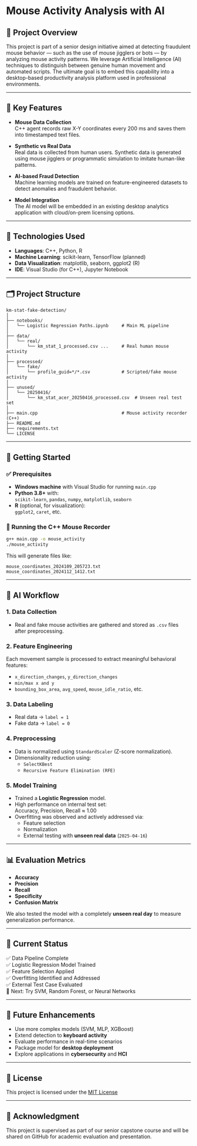 # Mouse Activity Analysis with AI

## 🎯 Project Overview

This project is part of a senior design initiative aimed at detecting fraudulent mouse behavior — such as the use of mouse jigglers or bots — by analyzing mouse activity patterns. We leverage Artificial Intelligence (AI) techniques to distinguish between genuine human movement and automated scripts. The ultimate goal is to embed this capability into a desktop-based productivity analysis platform used in professional environments.

---

## 📌 Key Features

- **Mouse Data Collection**  
  C++ agent records raw X-Y coordinates every 200 ms and saves them into timestamped text files.

- **Synthetic vs Real Data**  
  Real data is collected from human users. Synthetic data is generated using mouse jigglers or programmatic simulation to imitate human-like patterns.

- **AI-based Fraud Detection**  
  Machine learning models are trained on feature-engineered datasets to detect anomalies and fraudulent behavior.

- **Model Integration**  
  The AI model will be embedded in an existing desktop analytics application with cloud/on-prem licensing options.

---

## 🧰 Technologies Used

- **Languages**: C++, Python, R
- **Machine Learning**: scikit-learn, TensorFlow (planned)
- **Data Visualization**: matplotlib, seaborn, ggplot2 (R)
- **IDE**: Visual Studio (for C++), Jupyter Notebook

---

## 🗂️ Project Structure

```
km-stat-fake-detection/
│
├── notebooks/
│   └── Logistic Regression Paths.ipynb     # Main ML pipeline
│
├── data/
│   └── real/
│       └── km_stat_1_processed.csv ...     # Real human mouse activity
│
├── processed/
│   └── fake/
│       └── profile_guid=*/*.csv            # Scripted/fake mouse activity
│
├── unused/
│   └── 20250416/
│       └── km_stat_acer_20250416_processed.csv  # Unseen real test set
│
├── main.cpp                                # Mouse activity recorder (C++)
├── README.md
├── requirements.txt
└── LICENSE
```

---

## 🚀 Getting Started

### ✅ Prerequisites

- **Windows machine** with Visual Studio for running `main.cpp`
- **Python 3.8+** with:  
  `scikit-learn`, `pandas`, `numpy`, `matplotlib`, `seaborn`
- **R** (optional, for visualization):  
  `ggplot2`, `caret`, etc.

### 🔧 Running the C++ Mouse Recorder

```bash
g++ main.cpp -o mouse_activity
./mouse_activity
```

This will generate files like:

```
mouse_coordinates_2024109_205723.txt
mouse_coordinates_2024112_1412.txt
```

---

## 🧠 AI Workflow

### 1. Data Collection
- Real and fake mouse activities are gathered and stored as `.csv` files after preprocessing.

### 2. Feature Engineering
Each movement sample is processed to extract meaningful behavioral features:
- `x_direction_changes`, `y_direction_changes`
- `min/max x and y`
- `bounding_box_area`, `avg_speed`, `mouse_idle_ratio`, etc.

### 3. Data Labeling
- Real data → `label = 1`
- Fake data → `label = 0`

### 4. Preprocessing
- Data is normalized using `StandardScaler` (Z-score normalization).
- Dimensionality reduction using:
  - `SelectKBest`
  - `Recursive Feature Elimination (RFE)`

### 5. Model Training
- Trained a **Logistic Regression** model.
- High performance on internal test set:  
  Accuracy, Precision, Recall ≈ 1.00
- Overfitting was observed and actively addressed via:
  - Feature selection
  - Normalization
  - External testing with **unseen real data** (`2025-04-16`)

---

## 📊 Evaluation Metrics

- **Accuracy**
- **Precision**
- **Recall**
- **Specificity**
- **Confusion Matrix**

We also tested the model with a completely **unseen real day** to measure generalization performance.

---

## 🧪 Current Status

✅ Data Pipeline Complete  
✅ Logistic Regression Model Trained  
✅ Feature Selection Applied  
✅ Overfitting Identified and Addressed  
✅ External Test Case Evaluated  
🔄 Next: Try SVM, Random Forest, or Neural Networks  

---

## 🚧 Future Enhancements

- Use more complex models (SVM, MLP, XGBoost)
- Extend detection to **keyboard activity**
- Evaluate performance in real-time scenarios
- Package model for **desktop deployment**
- Explore applications in **cybersecurity** and **HCI**

---

## 📜 License

This project is licensed under the [MIT License](./LICENSE)

---

## 🙌 Acknowledgment

This project is supervised as part of our senior capstone course and will be shared on GitHub for academic evaluation and presentation.
